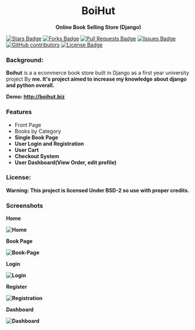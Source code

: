 <p align="center"><a target="_blank" rel="noopener noreferrer" href="https://github.com/shaongitt/boihut/blob/4678b1b92858fc2d68cc41108b6a40bbd3db808a/git_logo-org.png"></a></p>
<h1 align="center"><b style="font-weight:700;">BoiHut</b></h2>
<p align="center"><b>Online Book Selling Store (Django)</b> </p>

<a href="https://github.com/shaongitt/boihut/stargazers"><img src="https://img.shields.io/github/forks/shaongitt/boihut" alt="Stars Badge"/></a>
<a href="https://github.com/shaongitt/boihut/members"><img src="https://img.shields.io/github/forks/shaongitt/boihut" alt="Forks Badge"/></a>
<a href="https://github.com/shaongitt/boihut/pulls"><img src="https://img.shields.io/github/issues-pr/shaongitt/boihut" alt="Pull Requests Badge"/></a>
<a href="https://github.com/shaongitt/boihut/issues"><img src="https://img.shields.io/github/issues/shaongitt/boihut" alt="Issues Badge"/></a>
<a href="https://github.com/shaongitt/boihut/graphs/contributors"><img alt="GitHub contributors" src="https://img.shields.io/github/contributors/shaongitt/boihut"></a>
<a href="https://github.com/shaongitt/boihut/blob/master/LICENSE"><img src="https://img.shields.io/github/license/abhisheknaiidu/shaongitt/boihut" alt="License Badge"/></a>

<h3 align="left"> Background: </h3>
<p align="left"> <b>Boihut</b> is a a ecommerce book store built in Django as a first year university project By <b> me. It's project aimed to increase my knowledge about django and python overall.

Demo: http://boihut.biz
<h3 align="left"> Features</p></h3>

<ul>
<li style="font-weight:normal;">Front Page</li>
<li style="font-weight:normal;">Books by Category</li>
<li>Single Book Page</li>
<li>User Login and Registration</li>
<li>User Cart</li>
<li>Checkout System</li>
<li>User Dashboard(View Order, edit profile)</li>
</ul>

<h3 align="left">License: </h4>
<p class="left">Warning: This project is licensed Under BSD-2 so use with proper credits.</p>

<h3 align="left"> Screenshots </p></h3>
<p class="left">Home</p>
<img src="https://github.com/shaongitt/boihut/blob/master/Screenshots/New%20Version/home.png?raw=true" alt="Home"/></a>
<p class="left">Book Page</p>
<img src="https://github.com/shaongitt/boihut/blob/master/Screenshots/New%20Version/book-page.png?raw=true" alt="Book-Page"/></a>
<p class="left">Login</p>
<img src="https://github.com/shaongitt/boihut/blob/master/Screenshots/New%20Version/login.png?raw=true" alt="Login"/></a>
<p class="left">Register</p>
<img src="https://github.com/shaongitt/boihut/blob/master/Screenshots/New%20Version/registration.png?raw=true" alt="Registration"/></a>
<p class="left">Dashboard</p>
<img src="https://github.com/shaongitt/boihut/blob/master/Screenshots/New%20Version/dashboard.png?raw=true" alt="Dashboard"/></a>
